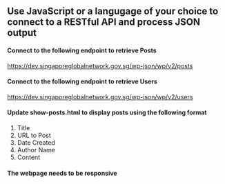 ## Use JavaScript or a langugage of your choice to connect to a RESTful API and process JSON output

#### Connect to the following endpoint to retrieve Posts

https://dev.singaporeglobalnetwork.gov.sg/wp-json/wp/v2/posts

#### Connect to the following endpoint to retrieve Users

https://dev.singaporeglobalnetwork.gov.sg/wp-json/wp/v2/users

#### Update show-posts.html to display posts using the following format
1. Title
1. URL to Post
1. Date Created
1. Author Name
1. Content

#### The webpage needs to be responsive
